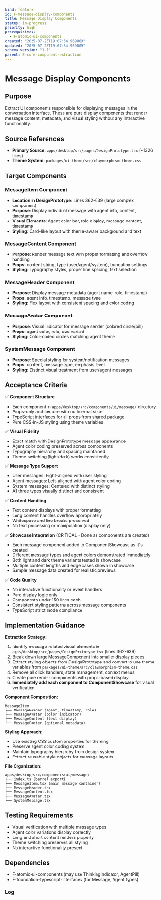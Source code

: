 ```yaml
---
kind: feature
id: F-message-display-components
title: Message Display Components
status: in-progress
priority: high
prerequisites:
  - F-atomic-ui-components
created: "2025-07-23T19:07:34.969809"
updated: "2025-07-23T19:07:34.969809"
schema_version: "1.1"
parent: E-core-component-extraction
---
```


# Message Display Components

## Purpose

Extract UI components responsible for displaying messages in the conversation interface. These are pure display components that render message content, metadata, and visual styling without any interactive functionality.

## Source References

- **Primary Source**: `apps/desktop/src/pages/DesignPrototype.tsx` (~1326 lines)
- **Theme System**: `packages/ui-theme/src/claymorphism-theme.css`

## Target Components

### MessageItem Component

- **Location in DesignPrototype**: Lines 362-639 (large complex component)
- **Purpose**: Display individual message with agent info, content, timestamp
- **Visual Elements**: Agent color bar, role display, message content, timestamp
- **Styling**: Card-like layout with theme-aware background and text

### MessageContent Component

- **Purpose**: Render message text with proper formatting and overflow handling
- **Props**: content string, type (user/agent/system), truncation settings
- **Styling**: Typography styles, proper line spacing, text selection

### MessageHeader Component

- **Purpose**: Display message metadata (agent name, role, timestamp)
- **Props**: agent info, timestamp, message type
- **Styling**: Flex layout with consistent spacing and color coding

### MessageAvatar Component

- **Purpose**: Visual indicator for message sender (colored circle/pill)
- **Props**: agent color, role, size variant
- **Styling**: Color-coded circles matching agent theme

### SystemMessage Component

- **Purpose**: Special styling for system/notification messages
- **Props**: content, message type, emphasis level
- **Styling**: Distinct visual treatment from user/agent messages

## Acceptance Criteria

✅ **Component Structure**

- Each component in `apps/desktop/src/components/ui/message/` directory
- Props-only architecture with no internal state
- TypeScript interfaces for all props from shared package
- Pure CSS-in-JS styling using theme variables

✅ **Visual Fidelity**

- Exact match with DesignPrototype message appearance
- Agent color coding preserved across components
- Typography hierarchy and spacing maintained
- Theme switching (light/dark) works consistently

✅ **Message Type Support**

- User messages: Right-aligned with user styling
- Agent messages: Left-aligned with agent color coding
- System messages: Centered with distinct styling
- All three types visually distinct and consistent

✅ **Content Handling**

- Text content displays with proper formatting
- Long content handles overflow appropriately
- Whitespace and line breaks preserved
- No text processing or manipulation (display only)

✅ **Showcase Integration** (CRITICAL - Done as components are created)

- Each message component added to ComponentShowcase as it's created
- Different message types and agent colors demonstrated immediately
- Both light and dark theme variants tested in showcase
- Multiple content lengths and edge cases shown in showcase
- Sample message data created for realistic previews

✅ **Code Quality**

- No interactive functionality or event handlers
- Pure display logic only
- Components under 150 lines each
- Consistent styling patterns across message components
- TypeScript strict mode compliance

## Implementation Guidance

**Extraction Strategy:**

1. Identify message-related visual elements in `apps/desktop/src/pages/DesignPrototype.tsx` (lines 362-639)
2. Break down large MessageComponent into smaller display pieces
3. Extract styling objects from DesignPrototype and convert to use theme variables from `packages/ui-theme/src/claymorphism-theme.css`
4. Remove all click handlers, state management, context menus
5. Create pure render components with props-based display
6. **Immediately add each component to ComponentShowcase** for visual verification

**Component Composition:**

```
MessageItem
├── MessageHeader (agent, timestamp, role)
├── MessageAvatar (color indicator)
├── MessageContent (text display)
└── MessageFooter (optional metadata)
```

**Styling Approach:**

- Use existing CSS custom properties for theming
- Preserve agent color coding system
- Maintain typography hierarchy from design system
- Extract reusable style objects for message layouts

**File Organization:**

```
apps/desktop/src/components/ui/message/
├── index.ts (barrel export)
├── MessageItem.tsx (main message container)
├── MessageHeader.tsx
├── MessageContent.tsx
├── MessageAvatar.tsx
└── SystemMessage.tsx
```

## Testing Requirements

- Visual verification with multiple message types
- Agent color variations display correctly
- Long and short content renders properly
- Theme switching preserves all styling
- No interactive functionality present

## Dependencies

- F-atomic-ui-components (may use ThinkingIndicator, AgentPill)
- F-foundation-typescript-interfaces (for Message, Agent types)

### Log
